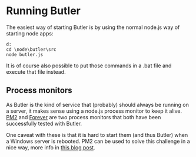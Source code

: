 # Running Butler

The easiest way of starting Butler is by using the normal node.js way of starting node apps:

    d:
    cd \node\butler\src
    node butler.js

It is of course also possible to put those commands in a .bat file and execute that file instead.  

## Process monitors
As Butler is the kind of service that (probably) should always be running on a server, it makes sense using a node.js process monitor to keep it alive.  
[PM2](https://github.com/Unitech/pm2) and [Forever](https://github.com/foreverjs/forever) are two process monitors that both have been successfully tested with Butler.  

One caveat with these is that it is hard to start them (and thus Butler) when a Windows server is rebooted.
PM2 can be used to solve this challenge in a nice way, more info in [this blog post](https://ptarmiganlabs.com/blog/2017/07/12/monitoring-auto-starting-node-js-services-windows-server).
